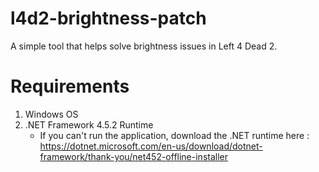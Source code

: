 # l4d2-brightness-patch
A simple tool that helps solve brightness issues in Left 4 Dead 2.

# Requirements
1.  Windows OS
2.  .NET Framework 4.5.2 Runtime 
    - If you can't run the application, download the .NET runtime here : https://dotnet.microsoft.com/en-us/download/dotnet-framework/thank-you/net452-offline-installer
